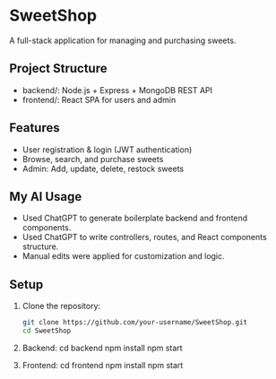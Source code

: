 # SweetShop

A full-stack application for managing and purchasing sweets.

## Project Structure

- backend/: Node.js + Express + MongoDB REST API
- frontend/: React SPA for users and admin

## Features

- User registration & login (JWT authentication)
- Browse, search, and purchase sweets
- Admin: Add, update, delete, restock sweets

## My AI Usage
- Used ChatGPT to generate boilerplate backend and frontend components.
- Used ChatGPT to write controllers, routes, and React components structure.
- Manual edits were applied for customization and logic.

## Setup

1. Clone the repository:
   ```bash
   git clone https://github.com/your-username/SweetShop.git
   cd SweetShop

2. Backend:
   cd backend
   npm install
   npm start  

3. Frontend: 
   cd frontend
   npm install
   npm start   



